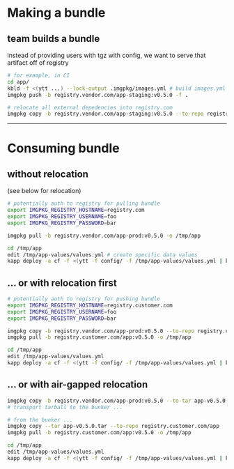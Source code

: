 # Making a bundle

## team builds a bundle

instead of providing users with tgz with config, we want to serve that artifact off of registry

```bash
# for example, in CI
cd app/
kbld -f <(ytt ...) --lock-output .imgpkg/images.yml # build images.yml as we do today
imgpkg push -b registry.vendor.com/app-staging:v0.5.0 -f .

# relocate all external depedencies into registry.com
imgpkg copy -b registry.vendor.com/app-staging:v0.5.0 --to-repo registry.vendor.com/app-prod
```

---
# Consuming bundle

## without relocation

(see below for relocation)

```bash
# potentially auth to registry for pulling bundle
export IMGPKG_REGISTRY_HOSTNAME=registry.com
export IMGPKG_REGISTRY_USERNAME=foo
export IMGPKG_REGISTRY_PASSWORD=bar

imgpkg pull -b registry.vendor.com/app-prod:v0.5.0 -o /tmp/app

cd /tmp/app
edit /tmp/app-values/values.yml # create specific data values
kapp deploy -a cf -f <(ytt -f config/ -f /tmp/app-values/values.yml | kbld -f .imgpkg/images.yml)
```


## ... or with relocation first

```bash
# potentially auth to registry for pushing bundle
export IMGPKG_REGISTRY_HOSTNAME=registry.customer.com
export IMGPKG_REGISTRY_USERNAME=foo
export IMGPKG_REGISTRY_PASSWORD=bar

imgpkg copy -b registry.vendor.com/app-prod:v0.5.0 --to-repo registry.customer.com/app
imgpkg pull -b registry.customer.com/app:v0.5.0 -o /tmp/app

cd /tmp/app
edit /tmp/app-values/values.yml
kapp deploy -a cf -f <(ytt -f config/ -f /tmp/app-values/values.yml | kbld -f .imgpkg/images.yml)
```


## ... or with air-gapped relocation

```bash
imgpkg copy -b registry.vendor.com/app-prod:v0.5.0 --to-tar app-v0.5.0.tar
# transport tarball to the bunker ...

# from the bunker ...
imgpkg copy --tar app-v0.5.0.tar --to-repo registry.customer.com/app
imgpkg pull -b registry.customer.com/app:v0.5.0 -o /tmp/app

cd /tmp/app
edit /tmp/app-values/values.yml
kapp deploy -a cf -f <(ytt -f config/ -f /tmp/app-values/values.yml | kbld -f .imgpkg/images.yml)
```

